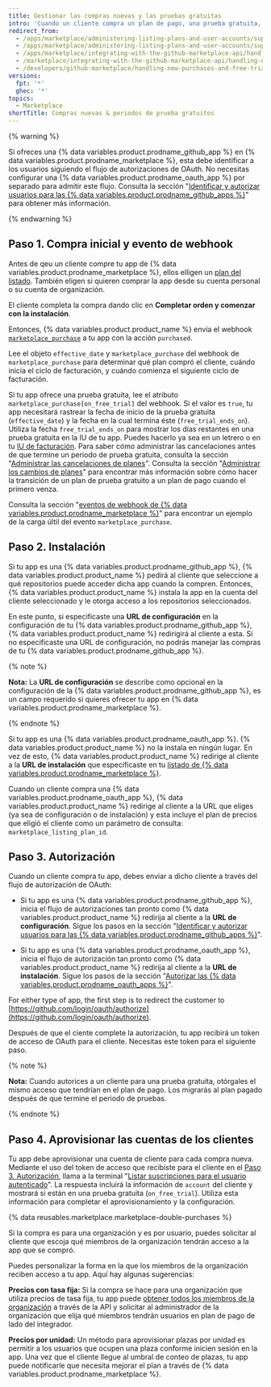 ```yaml
---
title: Gestionar las compras nuevas y las pruebas gratuitas
intro: 'Cuando un cliente compra un plan de pago, una prueba gratuita, o la versión gratuita de tu app de {% data variables.product.prodname_marketplace %}, recibirás el webhook de [evento de `marketplace_purchase`] (/marketplace/integrating-with-the-github-marketplace-api/github-marketplace-webhook-events) con la acción `comprado`, lo cual inicia el flujo de compra.'
redirect_from:
  - /apps/marketplace/administering-listing-plans-and-user-accounts/supporting-purchase-plans-for-github-apps
  - /apps/marketplace/administering-listing-plans-and-user-accounts/supporting-purchase-plans-for-oauth-apps
  - /apps/marketplace/integrating-with-the-github-marketplace-api/handling-new-purchases-and-free-trials
  - /marketplace/integrating-with-the-github-marketplace-api/handling-new-purchases-and-free-trials
  - /developers/github-marketplace/handling-new-purchases-and-free-trials
versions:
  fpt: '*'
  ghec: '*'
topics:
  - Marketplace
shortTitle: Compras nuevas & periodos de prueba gratuitos
---
```


{% warning %}

Si ofreces una {% data variables.product.prodname_github_app %} en {% data variables.product.prodname_marketplace %}, esta debe identificar a los usuarios siguiendo el flujo de autorizaciones de OAuth. No necesitas configurar una {% data variables.product.prodname_oauth_app %} por separado para admitir este flujo. Consulta la sección "[Identificar y autorizar usuarios para las {% data variables.product.prodname_github_apps %}](/apps/building-github-apps/identifying-and-authorizing-users-for-github-apps/)" para obtener más información.

{% endwarning %}

## Paso 1. Compra inicial y evento de webhook

Antes de qeu un cliente compre tu app de {% data variables.product.prodname_marketplace %}, ellos elligen un [plan del listado](/marketplace/selling-your-app/github-marketplace-pricing-plans/). También eligen si quieren comprar la app desde su cuenta personal o su cuenta de organización.

El cliente completa la compra dando clic en **Completar orden y comenzar con la instalación**.

Entonces, {% data variables.product.product_name %} envía el webhook [`marketplace_purchase`](/webhooks/event-payloads/#marketplace_purchase) a tu app con la acción `purchased`.

Lee el objeto `effective_date` y `marketplace_purchase` del webhook de `marketplace_purchase` para determinar qué plan compró el cliente, cuándo inicia el ciclo de facturación, y cuándo comienza el siguiente ciclo de facturación.

Si tu app ofrece una prueba gratuita, lee el atributo `marketplace_purchase[on_free_trial]` del webhook. Si el valor es `true`, tu app necesitará rastrear la fecha de inicio de la prueba gratuita (`effective_date`) y la fecha en la cual termina éste (`free_trial_ends_on`). Utiliza la fecha `free_trial_ends_on` para mostrar los días restantes en una prueba gratuita en la IU de tu app. Puedes hacerlo ya sea en un letrero o en tu [IU de facturación](/marketplace/selling-your-app/billing-customers-in-github-marketplace/#providing-billing-services-in-your-apps-ui). Para saber cómo administrar las cancelaciones antes de que termine un periodo de prueba gratuita, consulta la sección "[Administrar las cancelaciones de planes](/developers/github-marketplace/handling-plan-cancellations)". Consulta la sección "[Administrar los cambios de planes](/developers/github-marketplace/handling-plan-changes)" para encontrar más información sobre cómo hacer la transición de un plan de prueba gratuito a un plan de pago cuando el primero venza.

Consulta la sección "[eventos de webhook de {% data variables.product.prodname_marketplace %}](/marketplace/integrating-with-the-github-marketplace-api/github-marketplace-webhook-events/)" para encontrar un ejemplo de la carga últil del evento `marketplace_purchase`.

## Paso 2. Instalación

Si tu app es una {% data variables.product.prodname_github_app %}, {% data variables.product.product_name %} pedirá al cliente que seleccione a qué repositorios puede acceder dicha app cuando la compren. Entonces, {% data variables.product.product_name %} instala la app en la cuenta del cliente seleccionado y le otorga acceso a los repositorios seleccionados.

En este punto, si especificaste una **URL de configuración** en la configuración de tu {% data variables.product.prodname_github_app %}, {% data variables.product.product_name %} redirigirá al cliente a esta. Si no especificaste una URL de configuración, no podrás manejar las compras de tu {% data variables.product.prodname_github_app %}.

{% note %}

**Nota:** La **URL de configuración** se describe como opcional en la configuración de la {% data variables.product.prodname_github_app %}, es un campo requerido si quieres ofrecer tu app en {% data variables.product.prodname_marketplace %}.

{% endnote %}

Si tu app es una {% data variables.product.prodname_oauth_app %}. {% data variables.product.product_name %} no la instala en ningún lugar. En vez de esto, {% data variables.product.product_name %} redirige al cliente a la **URL de instalación** que especificaste en tu [listado de {% data variables.product.prodname_marketplace %}](/marketplace/listing-on-github-marketplace/writing-github-marketplace-listing-descriptions/#listing-urls).

Cuando un cliente compra una {% data variables.product.prodname_oauth_app %}, {% data variables.product.product_name %} redirige al cliente a la URL que eliges (ya sea de configuración o de instalación) y esta incluye el plan de precios que eligió el cliente como un parámetro de consulta: `marketplace_listing_plan_id`.

## Paso 3. Autorización

Cuando un cliente compra tu app, debes enviar a dicho cliente a través del flujo de autorización de OAuth:

* Si tu app es una {% data variables.product.prodname_github_app %}, inicia el flujo de autorizaciones tan pronto como {% data variables.product.product_name %} redirija al cliente a la **URL de configuración**. Sigue los pasos en la sección "[Identificar y autorizar usuarios para las {% data variables.product.prodname_github_apps %}](/apps/building-github-apps/identifying-and-authorizing-users-for-github-apps/)".

* Si tu app es una {% data variables.product.prodname_oauth_app %}, inicia el flujo de autorización tan pronto como {% data variables.product.product_name %} redirija al cliente a la **URL de instalación**. Sigue los pasos de la sección "[Autorizar las {% data variables.product.prodname_oauth_apps %}](/apps/building-oauth-apps/authorizing-oauth-apps/)".

For either type of app, the first step is to redirect the customer to [https://github.com/login/oauth/authorize](https://github.com/login/oauth/authorize).

Después de que el ciente complete la autorización, tu app recibirá un token de acceso de OAuth para el cliente. Necesitas este token para el siguiente paso.

{% note %}

**Nota:** Cuando autorices a un cliente para una prueba gratuita, otórgales el mismo acceso que tendrían en el plan de pago.  Los migrarás al plan pagado después de que termine el periodo de pruebas.

{% endnote %}

## Paso 4. Aprovisionar las cuentas de los clientes

Tu app debe aprovisionar una cuenta de cliente para cada compra nueva. Mediante el uso del token de acceso que recibiste para el cliente en el [Paso 3. Autorización](#step-3-authorization), llama a la terminal "[Listar suscripciones para el usuario autenticado](/rest/reference/apps#list-subscriptions-for-the-authenticated-user)". La respuesta incluirá la información de `account` del cliente y mostrará si están en una prueba gratuita (`on_free_trial`). Utiliza esta información para completar el aprovisionamiento y la configuración.

{% data reusables.marketplace.marketplace-double-purchases %}

Si la compra es para una organización y es por usuario, puedes solicitar al cliente que escoja qué miembros de la organización tendrán acceso a la app que se compró.

Puedes personalizar la forma en la que los miembros de la organización reciben acceso a tu app. Aquí hay algunas sugerencias:

**Precios con tasa fija:** Si la compra se hace para una organización que utiliza precios de tasa fija, tu app puede [obtener todos los miembros de la organización](/rest/reference/orgs#list-organization-members) a través de la API y solicitar al administrador de la organización que elija qué miembros tendrán usuarios en plan de pago de lado del integrador.

**Precios por unidad:** Un método para aprovisionar plazas por unidad es permitir a los usuarios que ocupen una plaza conforme inicien sesión en la app. Una vez que el cliente llegue al umbral de conteo de plazas, tu app puede notificarle que necesita mejorar el plan a través de {% data variables.product.prodname_marketplace %}.
